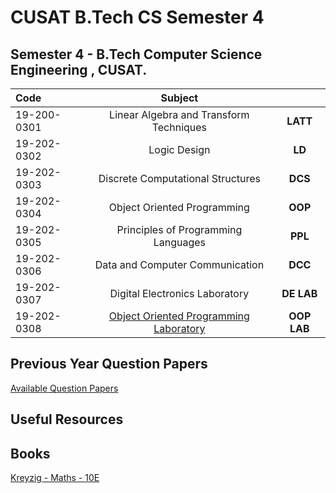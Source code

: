 
# CUSAT B.Tech CS Semester 4
Semester 4 - B.Tech Computer Science Engineering , CUSAT.
---
<div align="center">

| Code |  Subject | |
|:--|:---:|:---:|
| 19-200-0301 | Linear Algebra and Transform Techniques  | **LATT**
| 19-202-0302| Logic Design| **LD**
| 19-202-0303 | Discrete Computational Structures|**DCS**
| 19-202-0304 | Object Oriented Programming|**OOP**
| 19-202-0305 | Principles of Programming Languages|**PPL**
| 19-202-0306| Data and Computer Communication |**DCC**
| 19-202-0307 | Digital Electronics Laboratory|**DE LAB**
| 19-202-0308 | [Object Oriented Programming Laboratory]()|**OOP LAB**
</div>

## Previous Year Question Papers

[Available Question Papers](https://github.com/nlkguy/cusat-cs-s4/blob/main/question-papers.md)


## Useful Resources

## Books

[Kreyzig - Maths - 10E](https://wp.kntu.ac.ir/dfard/ebook/em/Advanced%20Engineering%20Mathematics%2010th%20Edition.pdf)
